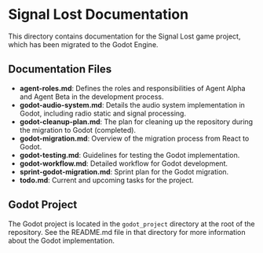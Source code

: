 # Signal Lost Documentation

This directory contains documentation for the Signal Lost game project, which has been migrated to the Godot Engine.

## Documentation Files

- **agent-roles.md**: Defines the roles and responsibilities of Agent Alpha and Agent Beta in the development process.
- **godot-audio-system.md**: Details the audio system implementation in Godot, including radio static and signal processing.
- **godot-cleanup-plan.md**: The plan for cleaning up the repository during the migration to Godot (completed).
- **godot-migration.md**: Overview of the migration process from React to Godot.
- **godot-testing.md**: Guidelines for testing the Godot implementation.
- **godot-workflow.md**: Detailed workflow for Godot development.
- **sprint-godot-migration.md**: Sprint plan for the Godot migration.
- **todo.md**: Current and upcoming tasks for the project.

## Godot Project

The Godot project is located in the `godot_project` directory at the root of the repository. See the README.md file in that directory for more information about the Godot implementation.
